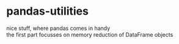 # pandas-utilities
nice stuff, where pandas comes in handy
<br> 
the first part focusses on memory reduction of DataFrame objects
